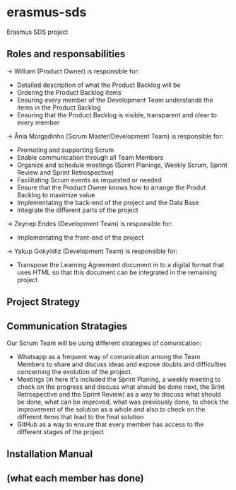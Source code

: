 # erasmus-sds
Erasmus SDS project 

## Roles and responsabilities
-> William (Product Owner) is responsible for:
  - Detailed description of what the Product Backlog will be 
  - Ordering the Product Backlog items
  - Ensuring every member of the Development Team understands the items in the Product Backlog
  - Ensuring that the Product Backlog is visible, transparent and clear to every member
  
-> Ânia Morgadinho (Scrum Master/Development Team) is responsible for:
  - Promoting and supporting Scrum 
  - Enable communication through all Team Members
  - Organize and schedule meetings (Sprint Planings, Weekly Scrum, Sprint Review and Sprint Retrospective)
  - Facilitating Scrum events as requested or needed
  - Ensure that the Product Owner knows how to arrange the Produt Backlog to maximize value
  - Implementating the back-end of the project and the Data Base 
  - Integrate the different parts of the project

  
-> Zeynep Endes (Development Team) is responsible for:
  - Implementating the front-end of the project 
  
-> Yakup Gokyildiz (Development Team) is responsible for:
  - Transpose the Learning Agreement document in to a digital format that uses HTML so that this document can be integrated in the remaining project

## Project Strategy 


## Communication Stratagies
Our Scrum Team will be using different strategies of comunication:
  - Whatsapp as a frequent way of comunication among the Team Members to share and discuss ideas and expose doubts and difficulties concerning the evolution of the project.
  - Meetings (in here it's included the Sprint Planing, a weekly meeting to check on the progress and discuss what should be done next, the Srint Retrospective and the Sprint Review) as a way to discuss what should be done, what can be improved, what was previously done, to check the improvement of the solution as a whole and also to check on the different items that lead to the final solution
  - GitHub as a way to ensure that every member has access to the different stages of the project

## Installation Manual

## (what each member has done)


